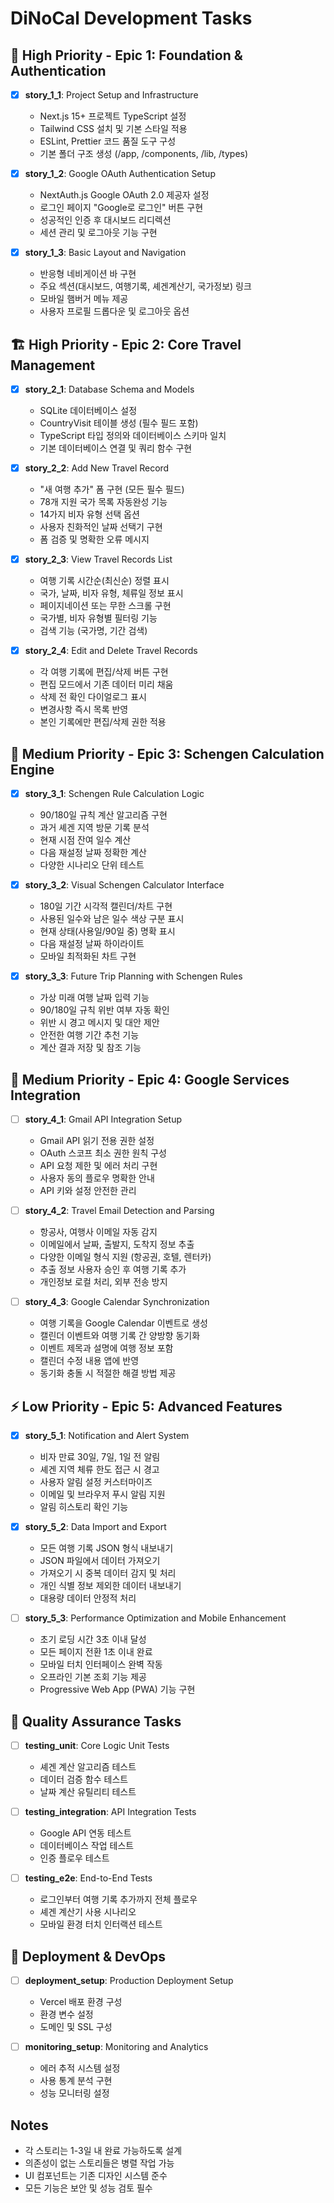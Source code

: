 # DiNoCal Development Tasks

## 🚀 High Priority - Epic 1: Foundation & Authentication

- [x] **story_1_1**: Project Setup and Infrastructure
  - Next.js 15+ 프로젝트 TypeScript 설정
  - Tailwind CSS 설치 및 기본 스타일 적용
  - ESLint, Prettier 코드 품질 도구 구성
  - 기본 폴더 구조 생성 (/app, /components, /lib, /types)

- [x] **story_1_2**: Google OAuth Authentication Setup
  - NextAuth.js Google OAuth 2.0 제공자 설정
  - 로그인 페이지 "Google로 로그인" 버튼 구현
  - 성공적인 인증 후 대시보드 리디렉션
  - 세션 관리 및 로그아웃 기능 구현

- [x] **story_1_3**: Basic Layout and Navigation
  - 반응형 네비게이션 바 구현
  - 주요 섹션(대시보드, 여행기록, 셰겐계산기, 국가정보) 링크
  - 모바일 햄버거 메뉴 제공
  - 사용자 프로필 드롭다운 및 로그아웃 옵션

## 🏗️ High Priority - Epic 2: Core Travel Management

- [x] **story_2_1**: Database Schema and Models
  - SQLite 데이터베이스 설정
  - CountryVisit 테이블 생성 (필수 필드 포함)
  - TypeScript 타입 정의와 데이터베이스 스키마 일치
  - 기본 데이터베이스 연결 및 쿼리 함수 구현

- [x] **story_2_2**: Add New Travel Record
  - "새 여행 추가" 폼 구현 (모든 필수 필드)
  - 78개 지원 국가 목록 자동완성 기능
  - 14가지 비자 유형 선택 옵션
  - 사용자 친화적인 날짜 선택기 구현
  - 폼 검증 및 명확한 오류 메시지

- [x] **story_2_3**: View Travel Records List
  - 여행 기록 시간순(최신순) 정렬 표시
  - 국가, 날짜, 비자 유형, 체류일 정보 표시
  - 페이지네이션 또는 무한 스크롤 구현
  - 국가별, 비자 유형별 필터링 기능
  - 검색 기능 (국가명, 기간 검색)

- [x] **story_2_4**: Edit and Delete Travel Records
  - 각 여행 기록에 편집/삭제 버튼 구현
  - 편집 모드에서 기존 데이터 미리 채움
  - 삭제 전 확인 다이얼로그 표시
  - 변경사항 즉시 목록 반영
  - 본인 기록에만 편집/삭제 권한 적용

## 🧮 Medium Priority - Epic 3: Schengen Calculation Engine

- [x] **story_3_1**: Schengen Rule Calculation Logic
  - 90/180일 규칙 계산 알고리즘 구현
  - 과거 셰겐 지역 방문 기록 분석
  - 현재 시점 잔여 일수 계산
  - 다음 재설정 날짜 정확한 계산
  - 다양한 시나리오 단위 테스트

- [x] **story_3_2**: Visual Schengen Calculator Interface
  - 180일 기간 시각적 캘린더/차트 구현
  - 사용된 일수와 남은 일수 색상 구분 표시
  - 현재 상태(사용일/90일 중) 명확 표시
  - 다음 재설정 날짜 하이라이트
  - 모바일 최적화된 차트 구현

- [x] **story_3_3**: Future Trip Planning with Schengen Rules
  - 가상 미래 여행 날짜 입력 기능
  - 90/180일 규칙 위반 여부 자동 확인
  - 위반 시 경고 메시지 및 대안 제안
  - 안전한 여행 기간 추천 기능
  - 계산 결과 저장 및 참조 기능

## 🔌 Medium Priority - Epic 4: Google Services Integration

- [ ] **story_4_1**: Gmail API Integration Setup
  - Gmail API 읽기 전용 권한 설정
  - OAuth 스코프 최소 권한 원칙 구성
  - API 요청 제한 및 에러 처리 구현
  - 사용자 동의 플로우 명확한 안내
  - API 키와 설정 안전한 관리

- [ ] **story_4_2**: Travel Email Detection and Parsing
  - 항공사, 여행사 이메일 자동 감지
  - 이메일에서 날짜, 출발지, 도착지 정보 추출
  - 다양한 이메일 형식 지원 (항공권, 호텔, 렌터카)
  - 추출 정보 사용자 승인 후 여행 기록 추가
  - 개인정보 로컬 처리, 외부 전송 방지

- [ ] **story_4_3**: Google Calendar Synchronization
  - 여행 기록을 Google Calendar 이벤트로 생성
  - 캘린더 이벤트와 여행 기록 간 양방향 동기화
  - 이벤트 제목과 설명에 여행 정보 포함
  - 캘린더 수정 내용 앱에 반영
  - 동기화 충돌 시 적절한 해결 방법 제공

## ⚡ Low Priority - Epic 5: Advanced Features

- [x] **story_5_1**: Notification and Alert System
  - 비자 만료 30일, 7일, 1일 전 알림
  - 셰겐 지역 체류 한도 접근 시 경고
  - 사용자 알림 설정 커스터마이즈
  - 이메일 및 브라우저 푸시 알림 지원
  - 알림 히스토리 확인 기능

- [x] **story_5_2**: Data Import and Export
  - 모든 여행 기록 JSON 형식 내보내기
  - JSON 파일에서 데이터 가져오기
  - 가져오기 시 중복 데이터 감지 및 처리
  - 개인 식별 정보 제외한 데이터 내보내기
  - 대용량 데이터 안정적 처리

- [ ] **story_5_3**: Performance Optimization and Mobile Enhancement
  - 초기 로딩 시간 3초 이내 달성
  - 모든 페이지 전환 1초 이내 완료
  - 모바일 터치 인터페이스 완벽 작동
  - 오프라인 기본 조회 기능 제공
  - Progressive Web App (PWA) 기능 구현

## 🧪 Quality Assurance Tasks

- [ ] **testing_unit**: Core Logic Unit Tests
  - 셰겐 계산 알고리즘 테스트
  - 데이터 검증 함수 테스트
  - 날짜 계산 유틸리티 테스트

- [ ] **testing_integration**: API Integration Tests
  - Google API 연동 테스트
  - 데이터베이스 작업 테스트
  - 인증 플로우 테스트

- [ ] **testing_e2e**: End-to-End Tests
  - 로그인부터 여행 기록 추가까지 전체 플로우
  - 셰겐 계산기 사용 시나리오
  - 모바일 환경 터치 인터랙션 테스트

## 🚀 Deployment & DevOps

- [ ] **deployment_setup**: Production Deployment Setup
  - Vercel 배포 환경 구성
  - 환경 변수 설정
  - 도메인 및 SSL 구성

- [ ] **monitoring_setup**: Monitoring and Analytics
  - 에러 추적 시스템 설정
  - 사용 통계 분석 구현
  - 성능 모니터링 설정

## Notes
- 각 스토리는 1-3일 내 완료 가능하도록 설계
- 의존성이 없는 스토리들은 병렬 작업 가능  
- UI 컴포넌트는 기존 디자인 시스템 준수
- 모든 기능은 보안 및 성능 검토 필수
